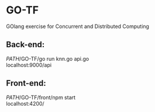 # GO-TF
GOlang exercise for Concurrent and Distributed Computing
## Back-end:
*PATH*/GO-TF/go run knn.go api.go <br/>
localhost:9000/api
## Front-end:
*PATH*/GO-TF/front/npm start <br/>
localhost:4200/
